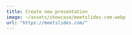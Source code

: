 ```yaml
---
title: Create new presentation
image: ~/assets/showcase/meetslides.com.webp
url: "https://meetslides.com/"
---
```

